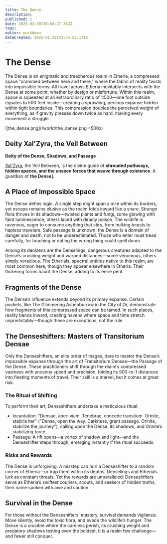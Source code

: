 ```yaml
---
title: The Dense
description: 
published: 1
date: 2025-03-30T20:55:27.382Z
tags: 
editor: markdown
dateCreated: 2022-01-22T23:54:57.171Z
---
```


# The Dense
The Dense is an enigmatic and treacherous realm in Etheria, a compressed space "crammed between here and there," where the fabric of reality twists into impossible forms. All travel across Etheria inevitably intersects with the Dense at some point, whether by design or misfortune. Within this realm, space is squeezed at an extraordinary ratio of 1:500—one foot outside equates to 500 feet inside—creating a sprawling, perilous expanse hidden within tight boundaries. This compression doubles the perceived weight of everything, as if gravity presses down twice as hard, making every movement a struggle.

![the_dense.png](/world/the_dense.png =500x)

## Deity Xal'Zyra, the Veil Between  
**Deity of the Dense, Shadows, and Passage**  

[Xal'Zyra](/i/92), the Veil Between, is the divine guide of **shrouded pathways, hidden spaces, and the unseen forces that weave through existence**. A guardian of **the Dense]**.

## A Place of Impossible Space
The Dense defies logic. A single step might span a mile within its borders, yet escape remains elusive as the realm folds inward like a snare. Strange flora thrives in its shadows—twisted plants and fungi, some glowing with faint luminescence, others laced with deadly poison. The wildlife is ravenous, eager to consume anything that stirs, from hulking beasts to hapless travelers. Safe passage is unknown; the Dense is a domain of danger and death, not to be underestimated. Those who enter must tread carefully, for touching or eating the wrong thing could spell doom.

Among its denizens are the Denselings, dangerous creatures adapted to the Dense’s crushing weight and warped distances—some venomous, others simply voracious. The Etherials, spectral entities native to this realm, are most common here, though they appear elsewhere in Etheria. Their flickering forms haunt the Dense, adding to its eerie peril.

## Fragments of the Dense
The Dense’s influence extends beyond its primary expanse. Certain pockets, like The Glimmering Ashenburrow in the City of Or, demonstrate how fragments of this compressed space can be tamed. In such places, reality bends inward, creating havens where space and time stretch unpredictably—though these are exceptions, not the rule.

## The Denseshifters: Masters of Transitorium Densae
Only the Denseshifters, an elite order of mages, dare to master the Dense’s impossible expanse through the art of Transitorium Densae—the Passage of the Dense. These practitioners shift through the realm’s compressed vastness with uncanny speed and precision, folding its 500-to-1 distances into fleeting moments of travel. Their skill is a marvel, but it comes at great risk.

### The Ritual of Shifting
To perform their art, Denseshifters undertake a meticulous ritual:
- Incantation: "Densae, aperi viam. Tenebrae, concede transitum. Orinite, stabilis iter" ("Dense, open the way. Darkness, grant passage. Orinite, stabilize the journey"), calling upon the Dense, its shadows, and Orinite’s stabilizing force.
- Passage: A rift opens—a vortex of shadow and light—and the Denseshifter steps through, emerging instantly if the ritual succeeds.

### Risks and Rewards
The Dense is unforgiving. A misstep can hurl a Denseshifter to a random corner of Etheria—or trap them within its depths, Denselings and Etherials lurk as constant threats. Yet the rewards are unparalleled: Denseshifters serve as Etheria’s swiftest couriers, scouts, and seekers of hidden truths, their name spoken with awe and caution.

## Survival in the Dense
For those without the Denseshifters’ mastery, survival demands vigilance. Move silently, avoid the toxic flora, and evade the wildlife’s hunger. The Dense is a crucible where the careless perish, its crushing weight and predatory shadows testing even the boldest. It is a realm few challenge—and fewer still conquer.